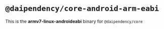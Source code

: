 # `@daipendency/core-android-arm-eabi`

This is the **armv7-linux-androideabi** binary for `@daipendency/core`
